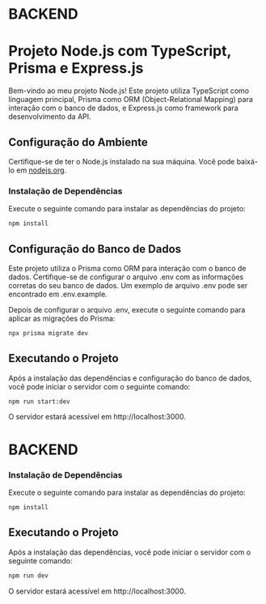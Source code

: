 # BACKEND

# Projeto Node.js com TypeScript, Prisma e Express.js

Bem-vindo ao meu projeto Node.js! Este projeto utiliza TypeScript como linguagem principal, Prisma como ORM (Object-Relational Mapping) para interação com o banco de dados, e Express.js como framework para desenvolvimento da API.

## Configuração do Ambiente

Certifique-se de ter o Node.js instalado na sua máquina. Você pode baixá-lo em [nodejs.org](https://nodejs.org/).

### Instalação de Dependências

Execute o seguinte comando para instalar as dependências do projeto:

```bash
npm install
```

## Configuração do Banco de Dados

Este projeto utiliza o Prisma como ORM para interação com o banco de dados. Certifique-se de configurar o arquivo .env com as informações corretas do seu banco de dados. Um exemplo de arquivo .env pode ser encontrado em .env.example.

Depois de configurar o arquivo .env, execute o seguinte comando para aplicar as migrações do Prisma:

```bash
npx prisma migrate dev
```

## Executando o Projeto

Após a instalação das dependências e configuração do banco de dados, você pode iniciar o servidor com o seguinte comando:

```bash
npm run start:dev
```

O servidor estará acessível em http://localhost:3000.

# BACKEND

### Instalação de Dependências

Execute o seguinte comando para instalar as dependências do projeto:

```bash
npm install
```

## Executando o Projeto

Após a instalação das dependências, você pode iniciar o servidor com o seguinte comando:

```bash
npm run dev
```

O servidor estará acessível em http://localhost:3000.
